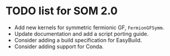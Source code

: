 TODO list for SOM 2.0
=====================

* Add new kernels for symmetric fermionic GF, `FermionGFSymm`.
* Update documentation and add a script porting guide.
* Consider adding a build specification for EasyBuild.
* Consider adding support for Conda.
